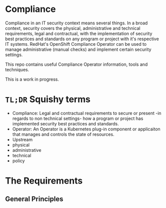 # Compliance

Compliance in an IT security context means several things. In a broad context, security covers the physical, administrative and technical requirements, legal and contractual, with the implementation of security best practices and standards on any program or project with it's respective IT systems. RedHat's OpenShift Compliance Operator can be used to manage administrative (manual checks) and implement certain security settings.

This repo contains useful Compliance Operator information, tools and techniques. 

This is a work in progress.

# `TL;DR` Squishy terms
* Compliance: Legal and contractual requirements to secure or present -in regards to non technical settings- how a program or project has implemented security best practices and standards.
* Operator: An Operator is a Kubernetes plug-in component or applicaiton that manages and controls the state of resources.
* Upstream
* physical
* administrative
* technical
* policy

# The Requirements

## General Principles

